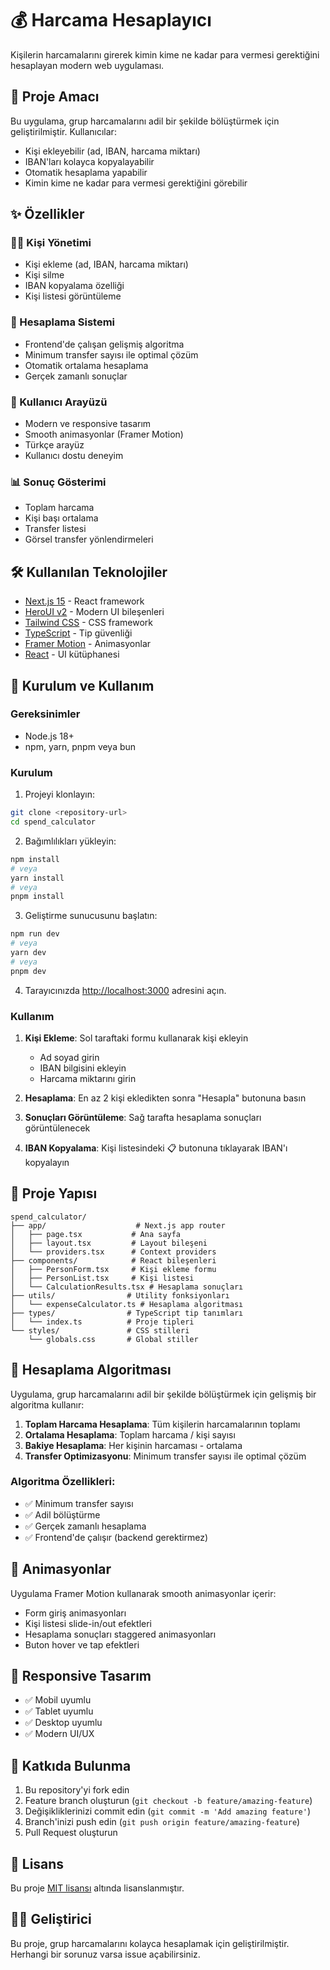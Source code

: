 # 💰 Harcama Hesaplayıcı

Kişilerin harcamalarını girerek kimin kime ne kadar para vermesi gerektiğini hesaplayan modern web uygulaması.

## 🎯 Proje Amacı

Bu uygulama, grup harcamalarını adil bir şekilde bölüştürmek için geliştirilmiştir. Kullanıcılar:

- Kişi ekleyebilir (ad, IBAN, harcama miktarı)
- IBAN'ları kolayca kopyalayabilir
- Otomatik hesaplama yapabilir
- Kimin kime ne kadar para vermesi gerektiğini görebilir

## ✨ Özellikler

### 🧑‍💼 Kişi Yönetimi

- Kişi ekleme (ad, IBAN, harcama miktarı)
- Kişi silme
- IBAN kopyalama özelliği
- Kişi listesi görüntüleme

### 🧮 Hesaplama Sistemi

- Frontend'de çalışan gelişmiş algoritma
- Minimum transfer sayısı ile optimal çözüm
- Otomatik ortalama hesaplama
- Gerçek zamanlı sonuçlar

### 🎨 Kullanıcı Arayüzü

- Modern ve responsive tasarım
- Smooth animasyonlar (Framer Motion)
- Türkçe arayüz
- Kullanıcı dostu deneyim

### 📊 Sonuç Gösterimi

- Toplam harcama
- Kişi başı ortalama
- Transfer listesi
- Görsel transfer yönlendirmeleri

## 🛠️ Kullanılan Teknolojiler

- [Next.js 15](https://nextjs.org/docs/getting-started) - React framework
- [HeroUI v2](https://heroui.com/) - Modern UI bileşenleri
- [Tailwind CSS](https://tailwindcss.com/) - CSS framework
- [TypeScript](https://www.typescriptlang.org/) - Tip güvenliği
- [Framer Motion](https://www.framer.com/motion/) - Animasyonlar
- [React](https://reactjs.org/) - UI kütüphanesi

## 🚀 Kurulum ve Kullanım

### Gereksinimler

- Node.js 18+
- npm, yarn, pnpm veya bun

### Kurulum

1. Projeyi klonlayın:

```bash
git clone <repository-url>
cd spend_calculator
```

2. Bağımlılıkları yükleyin:

```bash
npm install
# veya
yarn install
# veya
pnpm install
```

3. Geliştirme sunucusunu başlatın:

```bash
npm run dev
# veya
yarn dev
# veya
pnpm dev
```

4. Tarayıcınızda [http://localhost:3000](http://localhost:3000) adresini açın.

### Kullanım

1. **Kişi Ekleme**: Sol taraftaki formu kullanarak kişi ekleyin

   - Ad soyad girin
   - IBAN bilgisini ekleyin
   - Harcama miktarını girin

2. **Hesaplama**: En az 2 kişi ekledikten sonra "Hesapla" butonuna basın

3. **Sonuçları Görüntüleme**: Sağ tarafta hesaplama sonuçları görüntülenecek

4. **IBAN Kopyalama**: Kişi listesindeki 📋 butonuna tıklayarak IBAN'ı kopyalayın

## 📁 Proje Yapısı

```
spend_calculator/
├── app/                    # Next.js app router
│   ├── page.tsx           # Ana sayfa
│   ├── layout.tsx         # Layout bileşeni
│   └── providers.tsx      # Context providers
├── components/            # React bileşenleri
│   ├── PersonForm.tsx     # Kişi ekleme formu
│   ├── PersonList.tsx     # Kişi listesi
│   └── CalculationResults.tsx # Hesaplama sonuçları
├── utils/                # Utility fonksiyonları
│   └── expenseCalculator.ts # Hesaplama algoritması
├── types/                # TypeScript tip tanımları
│   └── index.ts          # Proje tipleri
└── styles/               # CSS stilleri
    └── globals.css       # Global stiller
```

## 🧮 Hesaplama Algoritması

Uygulama, grup harcamalarını adil bir şekilde bölüştürmek için gelişmiş bir algoritma kullanır:

1. **Toplam Harcama Hesaplama**: Tüm kişilerin harcamalarının toplamı
2. **Ortalama Hesaplama**: Toplam harcama / kişi sayısı
3. **Bakiye Hesaplama**: Her kişinin harcaması - ortalama
4. **Transfer Optimizasyonu**: Minimum transfer sayısı ile optimal çözüm

### Algoritma Özellikleri:

- ✅ Minimum transfer sayısı
- ✅ Adil bölüştürme
- ✅ Gerçek zamanlı hesaplama
- ✅ Frontend'de çalışır (backend gerektirmez)

## 🎨 Animasyonlar

Uygulama Framer Motion kullanarak smooth animasyonlar içerir:

- Form giriş animasyonları
- Kişi listesi slide-in/out efektleri
- Hesaplama sonuçları staggered animasyonları
- Buton hover ve tap efektleri

## 📱 Responsive Tasarım

- ✅ Mobil uyumlu
- ✅ Tablet uyumlu
- ✅ Desktop uyumlu
- ✅ Modern UI/UX

## 🤝 Katkıda Bulunma

1. Bu repository'yi fork edin
2. Feature branch oluşturun (`git checkout -b feature/amazing-feature`)
3. Değişikliklerinizi commit edin (`git commit -m 'Add amazing feature'`)
4. Branch'inizi push edin (`git push origin feature/amazing-feature`)
5. Pull Request oluşturun

## 📄 Lisans

Bu proje [MIT lisansı](LICENSE) altında lisanslanmıştır.

## 👨‍💻 Geliştirici

Bu proje, grup harcamalarını kolayca hesaplamak için geliştirilmiştir. Herhangi bir sorunuz varsa issue açabilirsiniz.

